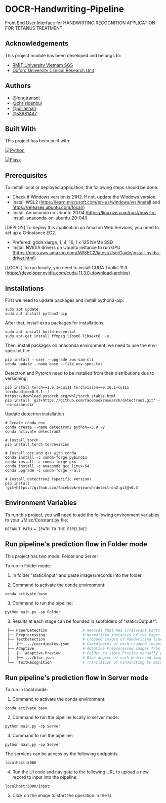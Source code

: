 # DOCR-Handwriting-Pipeline

Front End User Interface for HANDWRITING RECOGNITION APPLICATION FOR TETANUS TREATMENT

## Acknowledgements

This project module has been developed and belongs to:

- [RMIT University Vietnam SGS](https://www.rmit.edu.vn/)
- [Oxford University Clinical Research Unit](https://www.oucru.org/)

## Authors

- [@longtransnt](https://github.com/longtransnt)
- [@chrisidenbui](https://github.com/chrisidenbui)
- [@julliannah](https://github.com/julliannah)
- [@s3681447](https://github.com/s3681447)

## Built With

This project has been built with:

[![Python](https://img.shields.io/badge/Python-14354C?style=for-the-badge&logo=python&logoColor=white)]()

[![Flask](https://img.shields.io/badge/Flask-000000?style=for-the-badge&logo=flask&logoColor=white)]()

## Prerequisites

To install local or deployed application, the following steps should be done:

- Check if Windows version is 21H2. If not, update the Windows version.
- Install WSL2 (https://learn.microsoft.com/en-us/windows/wsl/install and https://releases.ubuntu.com/focal/)
- Install Annaconda on Ubuntu 20.04 (https://linuxize.com/post/how-to-install-anaconda-on-ubuntu-20-04/)

[DEPLOY] To deploy this application on Amazon Web Services, you need to set up a G-Instance EC2.

- Prefered: g4dn.xlarge, 1, 4, 16, 1 x 125 NVMe SSD
- Install NVIDIA drivers on Ubuntu instance to run GPU (https://docs.aws.amazon.com/AWSEC2/latest/UserGuide/install-nvidia-driver.html)

[LOCAL] To run locally, you need to install CUDA Toolkit 11.3 (https://developer.nvidia.com/cuda-11.3.0-download-archive)

## Installations

First we need to update packages and install python3-pip:

```
sudo apt update
sudo apt install python3-pip
```

After that, install extra packages for installations:

```
sudo apt install build-essential
sudo apt-get install ffmpeg libsm6 libxext6  -y
```

Then, install packages on anaconda environment, we need to use the env-spec.txt file:

```
pip install --user --upgrade aws-sam-cli
conda update --name base --file env-spec.txt
```

Detectron and Pytorch need to be installed from their distributions due to versioning:

```
pip install torch==1.9.1+cu111 torchvision==0.10.1+cu111 torchaudio==0.9.1 -f https://download.pytorch.org/whl/torch_stable.html
pip install 'git+https://github.com/facebookresearch/detectron2.git' --no-cache-dir
```

Update detectron installation
```
# Create conda env
conda create --name detectron2 python==3.9 -y
conda activate detectron2

# Install torch
pip install torch torchvision

# Install gcc and g++ with conda 
conda install -c conda-forge pybind11
conda install -c conda-forge gxx
conda install -c anaconda gcc_linux-64
conda upgrade -c conda-forge --all

# Install detectron2 (specific version)
pip install 'git+https://github.com/facebookresearch/detectron2.git@v0.6'
```

## Environment Variables

To run this project, you will need to add the following environment variables to your ./Misc/Constant.py file:

`DEFAULT_PATH = [PATH TO THE PIPELINE]`

## Run pipeline's prediction flow in Folder mode

This project has two mode: Folder and Server

To run in Folder mode:

1. In folder "static/Input" and paste images/records into the folder

2. Command to activate the conda environment:

```
conda activate base
```

3. Command to run the pipeline:

```
python main.py -op Folder
```

3. Results at each stage can be founded in subfolders of "static/Output/":

```bash
 ├── PaperDetection                # Records that has irrelevant parts cropped out
 ├── Preprocessing                 # Normalized instances of the Paper Detected images
 ├── TextDetection                 # Cropped images of handwriting lines, divided in folders
 │   ├── .../coordinates.json      # Coordinates of each cropped images on the Paper Detected images
 ├── Adaptive                      # Adaptive Preprocessed images from the Text Detection instances
 │   ├── Adaptive-Preview          # Folder to store Preview manually processed images (for UI usage)
 │   ├── .../blur.json             # Blur degree of each processed image (for UI usage)
 └──  TextRecognition              # Translation of handwriting to machine text. Stored in json

```

## Run pipeline's prediction flow in Server mode

To run in local mode:

1. Command to activate the conda environment:

```
conda activate base
```

2. Command to run the pipeline locally in server mode:

```
python main.py -op Server
```

3. Command to run the pipeline:

```
python main.py -op Server
```

The services can be access by the following endpoints:

```
localhost:8080
```

4. Run the UI code and navigate to the following URL to upload a new record to input into the pipeline:

```
localhost:3000/input
```

5. Click on the image to start the operation in the UI
